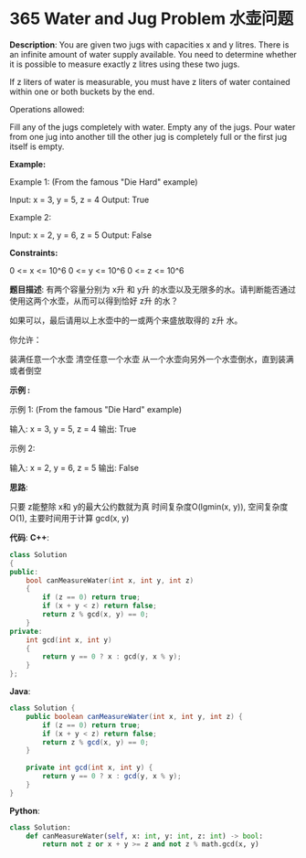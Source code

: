 # 365 Water and Jug Problem 水壶问题

__Description__:
You are given two jugs with capacities x and y litres. There is an infinite amount of water supply available. You need to determine whether it is possible to measure exactly z litres using these two jugs.

If z liters of water is measurable, you must have z liters of water contained within one or both buckets by the end.

Operations allowed:

Fill any of the jugs completely with water.
Empty any of the jugs.
Pour water from one jug into another till the other jug is completely full or the first jug itself is empty.

__Example:__

Example 1: (From the famous "Die Hard" example)

Input: x = 3, y = 5, z = 4
Output: True

Example 2:

Input: x = 2, y = 6, z = 5
Output: False

__Constraints:__

0 <= x <= 10^6
0 <= y <= 10^6
0 <= z <= 10^6

__题目描述__:
有两个容量分别为 x升 和 y升 的水壶以及无限多的水。请判断能否通过使用这两个水壶，从而可以得到恰好 z升 的水？

如果可以，最后请用以上水壶中的一或两个来盛放取得的 z升 水。

你允许：

装满任意一个水壶
清空任意一个水壶
从一个水壶向另外一个水壶倒水，直到装满或者倒空

__示例 :__

示例 1: (From the famous "Die Hard" example)

输入: x = 3, y = 5, z = 4
输出: True

示例 2:

输入: x = 2, y = 6, z = 5
输出: False

__思路__:

只要 z能整除 x和 y的最大公约数就为真
时间复杂度O(lgmin(x, y)), 空间复杂度O(1), 主要时间用于计算 gcd(x, y)

__代码__:
__C++__:

```C++
class Solution 
{
public:
    bool canMeasureWater(int x, int y, int z) 
    {
        if (z == 0) return true;
        if (x + y < z) return false;
        return z % gcd(x, y) == 0;
    }
private:
    int gcd(int x, int y) 
    {
        return y == 0 ? x : gcd(y, x % y);
    }
};
```

__Java__:

```Java
class Solution {
    public boolean canMeasureWater(int x, int y, int z) {
        if (z == 0) return true;
        if (x + y < z) return false;
        return z % gcd(x, y) == 0;
    }
    
    private int gcd(int x, int y) {
        return y == 0 ? x : gcd(y, x % y);
    }
}
```

__Python__:

```Python
class Solution:
    def canMeasureWater(self, x: int, y: int, z: int) -> bool:
        return not z or x + y >= z and not z % math.gcd(x, y)
```
